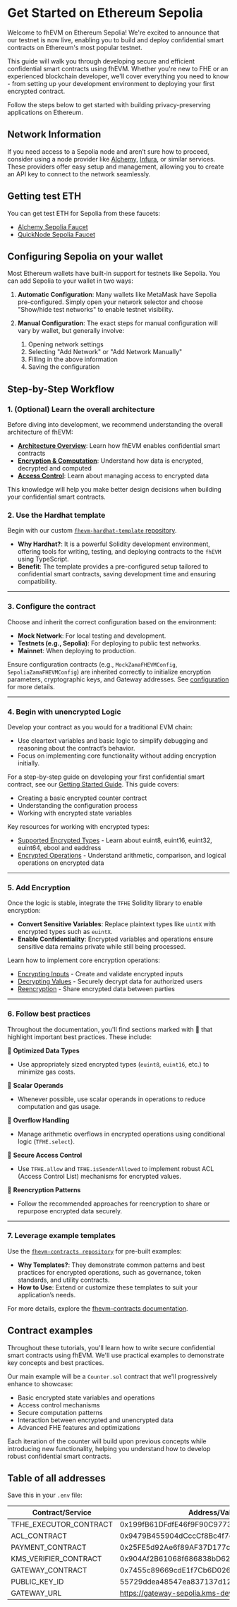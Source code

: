 # Get Started on Ethereum Sepolia

Welcome to fhEVM on Ethereum Sepolia! We're excited to announce that our testnet is now live, enabling you to build and deploy confidential smart contracts on Ethereum's most popular testnet.

This guide will walk you through developing secure and efficient confidential smart contracts using fhEVM. Whether you're new to FHE or an experienced blockchain developer, we'll cover everything you need to know - from setting up your development environment to deploying your first encrypted contract.

Follow the steps below to get started with building privacy-preserving applications on Ethereum.

## Network Information

If you need access to a Sepolia node and aren’t sure how to proceed, consider using a node provider like [Alchemy](https://www.alchemy.com/), [Infura](https://www.infura.io/), or similar services. These providers offer easy setup and management, allowing you to create an API key to connect to the network seamlessly.

## Getting test ETH

You can get test ETH for Sepolia from these faucets:

- [Alchemy Sepolia Faucet](https://www.alchemy.com/faucets/ethereum-sepolia)
- [QuickNode Sepolia Faucet](https://faucet.quicknode.com/ethereum/sepolia)

## Configuring Sepolia on your wallet

Most Ethereum wallets have built-in support for testnets like Sepolia. You can add Sepolia to your wallet in two ways:

1. **Automatic Configuration**:
   Many wallets like MetaMask have Sepolia pre-configured. Simply open your network selector and choose "Show/hide test networks" to enable testnet visibility.

2. **Manual Configuration**: The exact steps for manual configuration will vary by wallet, but generally involve:
   1. Opening network settings
   2. Selecting "Add Network" or "Add Network Manually"
   3. Filling in the above information
   4. Saving the configuration

## Step-by-Step Workflow

### 1. (Optional) Learn the overall architecture

Before diving into development, we recommend understanding the overall architecture of fhEVM:

- **[Architecture Overview](../fundamentals/architecture_overview.md)**: Learn how fhEVM enables confidential smart contracts
- **[Encryption & Computation](../fundamentals/d_re_ecrypt_compute.md)**: Understand how data is encrypted, decrypted and computed
- **[Access Control](../fundamentals/acl.md)**: Learn about managing access to encrypted data

This knowledge will help you make better design decisions when building your confidential smart contracts.

### 2. Use the Hardhat template

Begin with our custom [`fhevm-hardhat-template` repository](https://github.com/zama-ai/fhevm-hardhat-template).

- **Why Hardhat?**: It is a powerful Solidity development environment, offering tools for writing, testing, and deploying contracts to the `fhEVM` using TypeScript.
- **Benefit**: The template provides a pre-configured setup tailored to confidential smart contracts, saving development time and ensuring compatibility.

---

### 3. Configure the contract

Choose and inherit the correct configuration based on the environment:

- **Mock Network**: For local testing and development.
- **Testnets (e.g., Sepolia)**: For deploying to public test networks.
- **Mainnet**: When deploying to production.

Ensure configuration contracts (e.g., `MockZamaFHEVMConfig`, `SepoliaZamaFHEVMConfig`) are inherited correctly to initialize encryption parameters, cryptographic keys, and Gateway addresses. See [configuration](../fundamentals/first_step/configure.md) for more details.

---

### 4. Begin with unencrypted Logic

Develop your contract as you would for a traditional EVM chain:

- Use cleartext variables and basic logic to simplify debugging and reasoning about the contract’s behavior.
- Focus on implementing core functionality without adding encryption initially.

For a step-by-step guide on developing your first confidential smart contract, see our [Getting Started Guide](../fundamentals/first_step/start.md). This guide covers:

- Creating a basic encrypted counter contract
- Understanding the configuration process
- Working with encrypted state variables

Key resources for working with encrypted types:

- [Supported Encrypted Types](../fundamentals/first_step/types.md) - Learn about euint8, euint16, euint32, euint64, ebool and eaddress
- [Encrypted Operations](../fundamentals/first_step/operations.md) - Understand arithmetic, comparison, and logical operations on encrypted data

---

### 5. Add Encryption

Once the logic is stable, integrate the `TFHE` Solidity library to enable encryption:

- **Convert Sensitive Variables**: Replace plaintext types like `uintX` with encrypted types such as `euintX`.
- **Enable Confidentiality**: Encrypted variables and operations ensure sensitive data remains private while still being processed.

Learn how to implement core encryption operations:

- [Encrypting Inputs](../fundamentals/first_step/inputs.md) - Create and validate encrypted inputs
- [Decrypting Values](../fundamentals/first_step/decrypt.md) - Securely decrypt data for authorized users
- [Reencryption](../fundamentals/first_step/reencryption.md) - Share encrypted data between parties

---

### 6. Follow best practices

Throughout the documentation, you'll find sections marked with 🔧 that highlight important best practices. These include:

🔧 **Optimized Data Types**

- Use appropriately sized encrypted types (`euint8`, `euint16`, etc.) to minimize gas costs.

🔧 **Scalar Operands**

- Whenever possible, use scalar operands in operations to reduce computation and gas usage.

🔧 **Overflow Handling**

- Manage arithmetic overflows in encrypted operations using conditional logic (`TFHE.select`).

🔧 **Secure Access Control**

- Use `TFHE.allow` and `TFHE.isSenderAllowed` to implement robust ACL (Access Control List) mechanisms for encrypted values.

🔧 **Reencryption Patterns**

- Follow the recommended approaches for reencryption to share or repurpose encrypted data securely.

---

### 7. Leverage example templates

Use the [`fhevm-contracts repository`](https://github.com/zama-ai/fhevm-contracts) for pre-built examples:

- **Why Templates?**: They demonstrate common patterns and best practices for encrypted operations, such as governance, token standards, and utility contracts.
- **How to Use**: Extend or customize these templates to suit your application’s needs.

For more details, explore the [fhevm-contracts documentation](../guides/contracts.md).

## Contract examples

Throughout these tutorials, you'll learn how to write secure confidential smart contracts using fhEVM. We'll use practical examples to demonstrate key concepts and best practices.

Our main example will be a `Counter.sol` contract that we'll progressively enhance to showcase:

- Basic encrypted state variables and operations
- Access control mechanisms
- Secure computation patterns
- Interaction between encrypted and unencrypted data
- Advanced FHE features and optimizations

Each iteration of the counter will build upon previous concepts while introducing new functionality, helping you understand how to develop robust confidential smart contracts.

## Table of all addresses

Save this in your `.env` file:

| Contract/Service       | Address/Value                                                                                  |
| ---------------------- | ---------------------------------------------------------------------------------------------- |
| TFHE_EXECUTOR_CONTRACT | 0x199fB61DFdfE46f9F90C9773769c28D9623Bb90e                                                     |
| ACL_CONTRACT           | 0x9479B455904dCccCf8Bc4f7dF8e9A1105cBa2A8e                                                     |
| PAYMENT_CONTRACT       | 0x25FE5d92Ae6f89AF37D177cF818bF27EDFe37F7c                                                     |
| KMS_VERIFIER_CONTRACT  | 0x904Af2B61068f686838bD6257E385C2cE7a09195                                                     |
| GATEWAY_CONTRACT       | 0x7455c89669cdE1f7Cb6D026DFB87263422D821ca                                                     |
| PUBLIC_KEY_ID          | 55729ddea48547ea837137d122e1c90043e94c41                                                       |
| GATEWAY_URL            | <!-- markdown-link-check-disable-next-line -->https://gateway-sepolia.kms-dev-v1.bc.zama.team/ |
